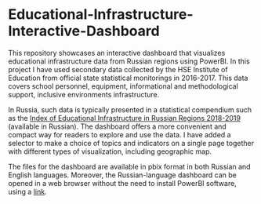 # Educational-Infrastructure-Interactive-Dashboard

This repository showcases an interactive dashboard that visualizes educational infrastructure data from Russian regions using PowerBI. In this project 
I have used secondary data collected by the HSE Institute of Education from official state statistical monitorings in 2016-2017. This data covers 
school personnel, equipment, informational and methodological support, inclusive environments infrastructure. 

In Russia, such data is typically 
presented in a statistical compendium such as the [Index of Educational Infrastructure in Russian Regions 2018-2019](https://ioe.hse.ru/data/2019/04/15/1178142809/%D0%98%D0%BD%D0%B4%D0%B5%D0%BA%D1%81%20%D0%BE%D0%B1%D1%80%D0%B0%D0%B7%D0%BE%D0%B2%D0%B0%D1%82%D0%B5%D0%BB%D1%8C%D0%BD%D0%BE%D0%B8%CC%86%20%D0%B8%D0%BD%D1%84%D1%80%D0%B0%D1%81%D1%82%D1%80%D1%83%D0%BA%D1%82%D1%83%D1%80%D1%8B%202018-2019_2019-04-12.pdf) (available in Russian).
The dashboard offers a more convenient and compact way for readers to explore and use the data. I have added a selector to make a choice of topics and 
indicators on a single page together with different types of visualization, including geographic map. 

The files for the dashboard are available in pbix format in both Russian and English languages.
Moreover, the Russian-language dashboard can be opened in a web browser without the need to install PowerBI software, using a [link](https://app.powerbi.com/view?r=eyJrIjoiNTgxNTA2MjUtYjFmMC00YzBjLTkyMWMtODk1N2U4NjZjMDFlIiwidCI6ImZmN2QwMmE4LTE0MWYtNGMzOC1iODExLThiZWM0ZGIyYjBmMiIsImMiOjl9&pageName=ReportSectionda0682a18f1e27fdab3f).
